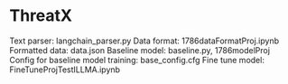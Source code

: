 # ThreatX
Text parser: langchain_parser.py
Data format: 1786dataFormatProj.ipynb
Formatted data: data.json
Baseline model: baseline.py, 1786modelProj
Config for baseline model training: base_config.cfg
Fine tune model: FineTuneProjTestILLMA.ipynb
